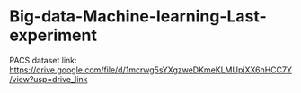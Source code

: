 # Big-data-Machine-learning-Last-experiment

PACS dataset link: https://drive.google.com/file/d/1mcrwg5sYXgzweDKmeKLMUpiXX6hHCC7Y/view?usp=drive_link

